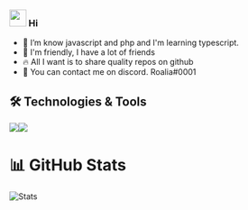 ### <img src="https://raw.githubusercontent.com/MartinHeinz/MartinHeinz/master/wave.gif" width="30px"> Hi

- 📖️ I’m know javascript and php and I'm learning typescript.
- 💙️ I'm friendly, I have a lot of friends
- 🔥️ All I want is to share quality repos on github
- 🍍️ You can contact me on discord. Roalia#0001

## 🛠️ Technologies & Tools

<img src="https://camo.githubusercontent.com/58ae3267455c5ac2a9678577cc2207d7e2e61d9d/68747470733a2f2f696d672e736869656c64732e696f2f62616467652f4f532d4c696e75782d696e666f726d6174696f6e616c3f7374796c653d666c6174266c6f676f3d6c696e7578266c6f676f436f6c6f723d776869746526636f6c6f723d326262633861"><img src="https://camo.githubusercontent.com/f98ec7700bdd0da12c661952998a4bc1a8e0af11/68747470733a2f2f696d672e736869656c64732e696f2f62616467652f436f64652d4a6176615363726970742d696e666f726d6174696f6e616c3f7374796c653d666c6174266c6f676f3d6a617661736372697074266c6f676f436f6c6f723d776869746526636f6c6f723d326262633861">

# 📊️ GitHub Stats

![Stats](https://github-readme-stats.vercel.app/api?username=roaliia&show_icons=true&theme=radical)
